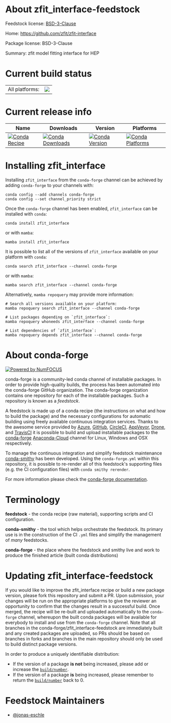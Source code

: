 About zfit_interface-feedstock
==============================

Feedstock license: [BSD-3-Clause](https://github.com/conda-forge/zfit_interface-feedstock/blob/main/LICENSE.txt)

Home: https://github.com/zfit/zfit-interface

Package license: BSD-3-Clause

Summary: zfit model fitting interface for HEP

Current build status
====================


<table><tr><td>All platforms:</td>
    <td>
      <a href="https://dev.azure.com/conda-forge/feedstock-builds/_build/latest?definitionId=19849&branchName=main">
        <img src="https://dev.azure.com/conda-forge/feedstock-builds/_apis/build/status/zfit_interface-feedstock?branchName=main">
      </a>
    </td>
  </tr>
</table>

Current release info
====================

| Name | Downloads | Version | Platforms |
| --- | --- | --- | --- |
| [![Conda Recipe](https://img.shields.io/badge/recipe-zfit_interface-green.svg)](https://anaconda.org/conda-forge/zfit_interface) | [![Conda Downloads](https://img.shields.io/conda/dn/conda-forge/zfit_interface.svg)](https://anaconda.org/conda-forge/zfit_interface) | [![Conda Version](https://img.shields.io/conda/vn/conda-forge/zfit_interface.svg)](https://anaconda.org/conda-forge/zfit_interface) | [![Conda Platforms](https://img.shields.io/conda/pn/conda-forge/zfit_interface.svg)](https://anaconda.org/conda-forge/zfit_interface) |

Installing zfit_interface
=========================

Installing `zfit_interface` from the `conda-forge` channel can be achieved by adding `conda-forge` to your channels with:

```
conda config --add channels conda-forge
conda config --set channel_priority strict
```

Once the `conda-forge` channel has been enabled, `zfit_interface` can be installed with `conda`:

```
conda install zfit_interface
```

or with `mamba`:

```
mamba install zfit_interface
```

It is possible to list all of the versions of `zfit_interface` available on your platform with `conda`:

```
conda search zfit_interface --channel conda-forge
```

or with `mamba`:

```
mamba search zfit_interface --channel conda-forge
```

Alternatively, `mamba repoquery` may provide more information:

```
# Search all versions available on your platform:
mamba repoquery search zfit_interface --channel conda-forge

# List packages depending on `zfit_interface`:
mamba repoquery whoneeds zfit_interface --channel conda-forge

# List dependencies of `zfit_interface`:
mamba repoquery depends zfit_interface --channel conda-forge
```


About conda-forge
=================

[![Powered by
NumFOCUS](https://img.shields.io/badge/powered%20by-NumFOCUS-orange.svg?style=flat&colorA=E1523D&colorB=007D8A)](https://numfocus.org)

conda-forge is a community-led conda channel of installable packages.
In order to provide high-quality builds, the process has been automated into the
conda-forge GitHub organization. The conda-forge organization contains one repository
for each of the installable packages. Such a repository is known as a *feedstock*.

A feedstock is made up of a conda recipe (the instructions on what and how to build
the package) and the necessary configurations for automatic building using freely
available continuous integration services. Thanks to the awesome service provided by
[Azure](https://azure.microsoft.com/en-us/services/devops/), [GitHub](https://github.com/),
[CircleCI](https://circleci.com/), [AppVeyor](https://www.appveyor.com/),
[Drone](https://cloud.drone.io/welcome), and [TravisCI](https://travis-ci.com/)
it is possible to build and upload installable packages to the
[conda-forge](https://anaconda.org/conda-forge) [Anaconda-Cloud](https://anaconda.org/)
channel for Linux, Windows and OSX respectively.

To manage the continuous integration and simplify feedstock maintenance
[conda-smithy](https://github.com/conda-forge/conda-smithy) has been developed.
Using the ``conda-forge.yml`` within this repository, it is possible to re-render all of
this feedstock's supporting files (e.g. the CI configuration files) with ``conda smithy rerender``.

For more information please check the [conda-forge documentation](https://conda-forge.org/docs/).

Terminology
===========

**feedstock** - the conda recipe (raw material), supporting scripts and CI configuration.

**conda-smithy** - the tool which helps orchestrate the feedstock.
                   Its primary use is in the construction of the CI ``.yml`` files
                   and simplify the management of *many* feedstocks.

**conda-forge** - the place where the feedstock and smithy live and work to
                  produce the finished article (built conda distributions)


Updating zfit_interface-feedstock
=================================

If you would like to improve the zfit_interface recipe or build a new
package version, please fork this repository and submit a PR. Upon submission,
your changes will be run on the appropriate platforms to give the reviewer an
opportunity to confirm that the changes result in a successful build. Once
merged, the recipe will be re-built and uploaded automatically to the
`conda-forge` channel, whereupon the built conda packages will be available for
everybody to install and use from the `conda-forge` channel.
Note that all branches in the conda-forge/zfit_interface-feedstock are
immediately built and any created packages are uploaded, so PRs should be based
on branches in forks and branches in the main repository should only be used to
build distinct package versions.

In order to produce a uniquely identifiable distribution:
 * If the version of a package **is not** being increased, please add or increase
   the [``build/number``](https://docs.conda.io/projects/conda-build/en/latest/resources/define-metadata.html#build-number-and-string).
 * If the version of a package **is** being increased, please remember to return
   the [``build/number``](https://docs.conda.io/projects/conda-build/en/latest/resources/define-metadata.html#build-number-and-string)
   back to 0.

Feedstock Maintainers
=====================

* [@jonas-eschle](https://github.com/jonas-eschle/)

